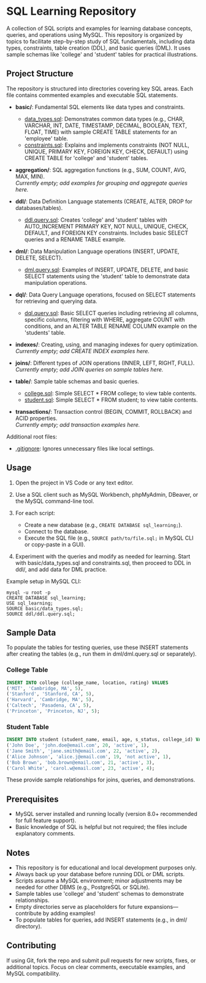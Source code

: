 # SQL Learning Repository

A collection of SQL scripts and examples for learning database concepts, queries, and operations using MySQL. This repository is organized by topics to facilitate step-by-step study of SQL fundamentals, including data types, constraints, table creation (DDL), and basic queries (DML). It uses sample schemas like 'college' and 'student' tables for practical illustrations.

## Project Structure

The repository is structured into directories covering key SQL areas. Each file contains commented examples and executable SQL statements.

- **basic/**: Fundamental SQL elements like data types and constraints.
  - [data_types.sql](basic/data_types.sql): Demonstrates common data types (e.g., CHAR, VARCHAR, INT, DATE, TIMESTAMP, DECIMAL, BOOLEAN, TEXT, FLOAT, TIME) with sample CREATE TABLE statements for an 'employee' table.
  - [constraints.sql](basic/constraints.sql): Explains and implements constraints (NOT NULL, UNIQUE, PRIMARY KEY, FOREIGN KEY, CHECK, DEFAULT) using CREATE TABLE for 'college' and 'student' tables.

- **aggregation/**: SQL aggregation functions (e.g., SUM, COUNT, AVG, MAX, MIN).  
  *Currently empty; add examples for grouping and aggregate queries here.*

- **ddl/**: Data Definition Language statements (CREATE, ALTER, DROP for databases/tables).
  - [ddl.query.sql](ddl/ddl.query.sql): Creates 'college' and 'student' tables with AUTO_INCREMENT PRIMARY KEY, NOT NULL, UNIQUE, CHECK, DEFAULT, and FOREIGN KEY constraints. Includes basic SELECT queries and a RENAME TABLE example.

- **dml/**: Data Manipulation Language operations (INSERT, UPDATE, DELETE, SELECT).
  - [dml.query.sql](dml/dml.query.sql): Examples of INSERT, UPDATE, DELETE, and basic SELECT statements using the 'student' table to demonstrate data manipulation operations.

- **dql/**: Data Query Language operations, focused on SELECT statements for retrieving and querying data.
  - [dql.query.sql](dql/dql.query.sql): Basic SELECT queries including retrieving all columns, specific columns, filtering with WHERE, aggregate COUNT with conditions, and an ALTER TABLE RENAME COLUMN example on the 'students' table.

- **indexes/**: Creating, using, and managing indexes for query optimization.
  *Currently empty; add CREATE INDEX examples here.*

- **joins/**: Different types of JOIN operations (INNER, LEFT, RIGHT, FULL).  
  *Currently empty; add JOIN queries on sample tables here.*

- **table/**: Sample table schemas and basic queries.
  - [college.sql](table/college.sql): Simple SELECT * FROM college; to view table contents.
  - [student.sql](table/student.sql): Simple SELECT * FROM student; to view table contents.

- **transactions/**: Transaction control (BEGIN, COMMIT, ROLLBACK) and ACID properties.  
  *Currently empty; add transaction examples here.*

Additional root files:
- [.gitignore](.gitignore): Ignores unnecessary files like local settings.

## Usage

1. Open the project in VS Code or any text editor.

2. Use a SQL client such as MySQL Workbench, phpMyAdmin, DBeaver, or the MySQL command-line tool.

3. For each script:
   - Create a new database (e.g., `CREATE DATABASE sql_learning;`).
   - Connect to the database.
   - Execute the SQL file (e.g., `SOURCE path/to/file.sql;` in MySQL CLI or copy-paste in a GUI).

4. Experiment with the queries and modify as needed for learning. Start with basic/data_types.sql and constraints.sql, then proceed to DDL in ddl/, and add data for DML practice.

Example setup in MySQL CLI:
```
mysql -u root -p
CREATE DATABASE sql_learning;
USE sql_learning;
SOURCE basic/data_types.sql;
SOURCE ddl/ddl.query.sql;
```

## Sample Data

To populate the tables for testing queries, use these INSERT statements after creating the tables (e.g., run them in dml/dml.query.sql or separately).

### College Table
```sql
INSERT INTO college (college_name, location, rating) VALUES
('MIT', 'Cambridge, MA', 5),
('Stanford', 'Stanford, CA', 5),
('Harvard', 'Cambridge, MA', 5),
('Caltech', 'Pasadena, CA', 5),
('Princeton', 'Princeton, NJ', 5);
```

### Student Table
```sql
INSERT INTO student (student_name, email, age, s_status, college_id) VALUES
('John Doe', 'john.doe@email.com', 20, 'active', 1),
('Jane Smith', 'jane.smith@email.com', 22, 'active', 2),
('Alice Johnson', 'alice.j@email.com', 19, 'not active', 1),
('Bob Brown', 'bob.brown@email.com', 21, 'active', 3),
('Carol White', 'carol.w@email.com', 23, 'active', 4);
```

These provide sample relationships for joins, queries, and demonstrations.

## Prerequisites

- MySQL server installed and running locally (version 8.0+ recommended for full feature support).
- Basic knowledge of SQL is helpful but not required; the files include explanatory comments.

## Notes

- This repository is for educational and local development purposes only.
- Always back up your database before running DDL or DML scripts.
- Scripts assume a MySQL environment; minor adjustments may be needed for other DBMS (e.g., PostgreSQL or SQLite).
- Sample tables use 'college' and 'student' schemas to demonstrate relationships.
- Empty directories serve as placeholders for future expansions—contribute by adding examples!
- To populate tables for queries, add INSERT statements (e.g., in dml/ directory).

## Contributing

If using Git, fork the repo and submit pull requests for new scripts, fixes, or additional topics. Focus on clear comments, executable examples, and MySQL compatibility.